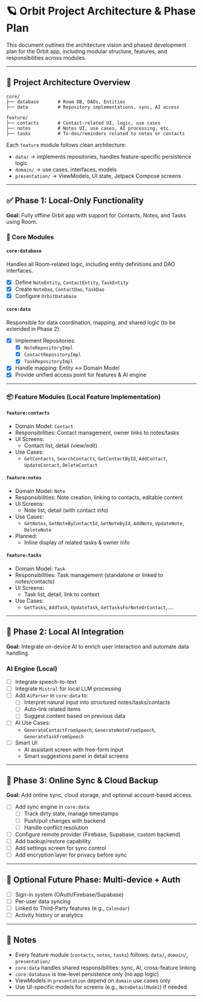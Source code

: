 # 🪐 Orbit Project Architecture & Phase Plan

This document outlines the architecture vision and phased development plan for the Orbit app, including modular structure, features, and responsibilities across modules.

---

## 🧱 Project Architecture Overview

```
core/
├── database       # Room DB, DAOs, Entities
├── data           # Repository implementations, sync, AI access

feature/
├── contacts       # Contact-related UI, logic, use cases
├── notes          # Notes UI, use cases, AI processing, etc.
├── tasks          # To-dos/reminders related to notes or contacts
```

Each `feature` module follows clean architecture:
- `data/` → implements repositories, handles feature-specific persistence logic
- `domain/` → use cases, interfaces, models
- `presentation/` → ViewModels, UI state, Jetpack Compose screens

---

## ✅ Phase 1: Local-Only Functionality

**Goal:** Fully offline Orbit app with support for Contacts, Notes, and Tasks using Room.

### 🧩 Core Modules

#### `core:database`
Handles all Room-related logic, including entity definitions and DAO interfaces.

- [x] Define `NoteEntity`, `ContactEntity`, `TaskEntity`
- [x] Create `NoteDao`, `ContactDao`, `TaskDao`
- [x] Configure `OrbitDatabase`

#### `core:data`
Responsible for data coordination, mapping, and shared logic (to be extended in Phase 2).

- [x] Implement Repositories:
  - [x] `NoteRepositoryImpl`
  - [x] `ContactRepositoryImpl`
  - [x] `TaskRepositoryImpl`
- [x] Handle mapping: Entity ↔ Domain Model
- [x] Provide unified access point for features & AI engine

---

### 📦 Feature Modules (Local Feature Implementation)

#### `feature:contacts`
- Domain Model: `Contact`
- Responsibilities: Contact management, owner links to notes/tasks
- UI Screens:
  - Contact list, detail (view/edit)
- Use Cases:
  - `GetContacts`, `SearchContacts`, `GetContactById`, `AddContact`, `UpdateContact`, `DeleteContact`

#### `feature:notes`
- Domain Model: `Note`
- Responsibilities: Note creation, linking to contacts, editable content
- UI Screens:
  - Note list, detail (with contact info)
- Use Cases:
  - `GetNotes`, `GetNoteByContactId`, `GetNoteById`, `AddNote`, `UpdateNote`, `DeleteNote`
- Planned:
  - Inline display of related tasks & owner info

#### `feature:tasks`
- Domain Model: `Task`
- Responsibilities: Task management (standalone or linked to notes/contacts)
- UI Screens:
  - Task list, detail, link to context
- Use Cases:
  - `GetTasks`, `AddTask`, `UpdateTask`, `GetTasksForNoteOrContact`,....

---

## 🧠 Phase 2: Local AI Integration

**Goal:** Integrate on-device AI to enrich user interaction and automate data handling.

### AI Engine (Local)
- [ ] Integrate speech-to-text
- [ ] Integrate `Mistral` for local LLM processing
- [ ] Add `AiParser` in `core:data` to:
  - [ ] Interpret natural input into structured notes/tasks/contacts
  - [ ] Auto-link related items
  - [ ] Suggest content based on previous data
- [ ] AI Use Cases:
  - `GenerateContactFromSpeech`, `GenerateNoteFromSpeech`, `GenerateTaskFromSpeech`
- [ ] Smart UI:
  - AI assistant screen with free-form input
  - Smart suggestions panel in detail screens

---

## 🔄 Phase 3: Online Sync & Cloud Backup

**Goal:** Add online sync, cloud storage, and optional account-based access.

- [ ] Add sync engine in `core:data`:
  - [ ] Track dirty state, manage timestamps
  - [ ] Push/pull changes with backend
  - [ ] Handle conflict resolution
- [ ] Configure remote provider (Firebase, Supabase, custom backend)
- [ ] Add backup/restore capability
- [ ] Add settings screen for sync control
- [ ] Add encryption layer for privacy before sync

---

## 🧪 Optional Future Phase: Multi-device + Auth

- [ ] Sign-in system (OAuth/Firebase/Supabase)
- [ ] Per-user data syncing
- [ ] Linked to Third-Party features (e.g., `Calendar`)
- [ ] Activity history or analytics

---

## 🚧 Notes

- Every feature module (`contacts`, `notes`, `tasks`) follows: `data/`, `domain/`, `presentation/`
- `core:data` handles shared responsibilities: sync, AI, cross-feature linking
- `core:database` is low-level persistence only (no app logic)
- ViewModels in `presentation` depend on `domain` use cases only
- Use UI-specific models for screens (e.g., `NoteDetailModel`) if needed

---
